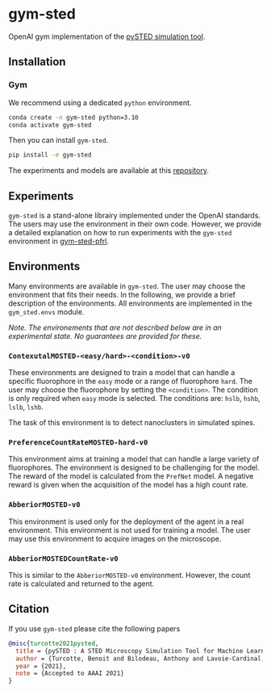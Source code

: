 # gym-sted

OpenAI gym implementation of the [pySTED simulation tool](https://github.com/FLClab/pySTED).

## Installation

### Gym

We recommend using a dedicated `python` environment.
```bash
conda create -n gym-sted python=3.10
conda activate gym-sted
```

Then you can install `gym-sted`.
```bash
pip install -e gym-sted
```

The experiments and models are available at this [repository](https://github.com/FLClab/gym-sted-pfrl).

## Experiments

`gym-sted` is a stand-alone librairy implemented under the OpenAI standards. The users may use the environment in their own code. However, we provide a detailed explanation on how to run experiments with the `gym-sted` environment in [gym-sted-pfrl](https://github.com/FLClab/gym-sted-pfrl).

## Environments

Many environments are available in `gym-sted`. The user may choose the environment that fits their needs. In the following, we provide a brief description of the environments. All environments are implemented in the `gym_sted.envs` module.

*Note. The environements that are not described below are in an experimental state. No guarantees are provided for these.*

### `ContexutalMOSTED-<easy/hard>-<condition>-v0`

These environments are designed to train a model that can handle a specific fluorophore in the `easy` mode or a range of fluorophore `hard`. The user may choose the fluorophore by setting the `<condition>`. The condition is only required when `easy` mode is selected. The conditions are: `hslb`, `hshb`, `lslb`, `lshb`.

The task of this environment is to detect nanoclusters in simulated spines.

### `PreferenceCountRateMOSTED-hard-v0`

This environment aims at training a model that can handle a large variety of fluorophores. The environment is designed to be challenging for the model. The reward of the model is calculated from the `PrefNet` model. A negative reward is given when the acquisition of the model has a high count rate. 

### `AbberiorMOSTED-v0`

This environment is used only for the deployment of the agent in a real environment. This environment is not used for training a model. The user may use this environment to acquire images on the microscope.

### `AbberiorMOSTEDCountRate-v0`

This is similar to the `AbberiorMOSTED-v0` environment. However, the count rate is calculated and returned to the agent.

## Citation

If you use `gym-sted` please cite the following papers

```bibtex
@misc{turcotte2021pysted,
  title = {pySTED : A STED Microscopy Simulation Tool for Machine Learning Training},
  author = {Turcotte, Benoit and Bilodeau, Anthony and Lavoie-Cardinal, Flavie and Durand, Audrey},
  year = {2021},
  note = {Accepted to AAAI 2021}
}
```
